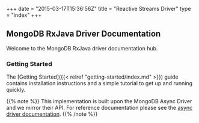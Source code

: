 +++
date = "2015-03-17T15:36:56Z"
title = "Reactive Streams Driver"
type = "index"
+++

## MongoDB RxJava Driver Documentation

Welcome to the MongoDB RxJava driver documentation hub.

### Getting Started

The [Getting Started]({{< relref "getting-started/index.md" >}}) guide contains installation instructions
and a simple tutorial to get up  and running quickly.


{{% note %}}
This implementation is built upon the MongoDB Async Driver and we mirror their API. 
For reference documentation please see the [async driver documentation](http://mongodb.github.io/mongo-java-driver/3.1/driver-async).
{{% /note %}}


